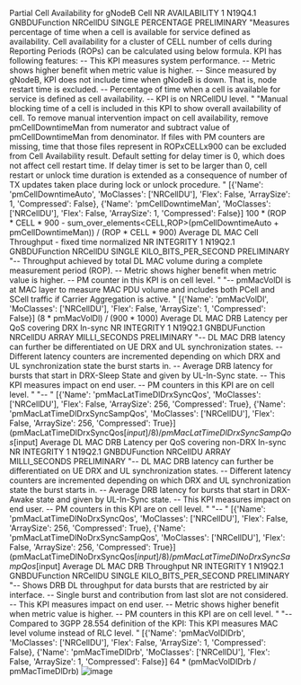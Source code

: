 Partial Cell Availability for gNodeB Cell	NR	AVAILABILITY	1	N19Q4.1	GNBDUFunction	NRCellDU	SINGLE	PERCENTAGE	PRELIMINARY	"Measures percentage of time when a cell is available for service defined as availability. Cell availability for a cluster of CELL number of cells during Reporting Periods (ROPs) can be calculated using below formula. KPI has following features: -- This KPI measures system performance. -- Metric shows higher benefit when metric value is higher. -- Since measured by gNodeB, KPI does not include time when gNodeB is down. That is, node restart time is excluded. -- Percentage of time when a cell is available for service is defined as cell availability. -- KPI is on NRCellDU level.
"	"Manual blocking time of a cell is included in this KPI to show overall availability of cell. To remove manual intervention impact on cell availability, remove pmCellDowntimeMan from numerator and subtract value of pmCellDowntimeMan from denominator.
If files with PM counters are missing, time that those files represent in ROPxCELLx900 can be excluded from Cell Availability result.
Default setting for delay timer is 0, which does not affect cell restart time. If delay timer is set to be larger than 0, cell restart or unlock time duration is extended as a consequence of number of TX updates taken place during lock or unlock procedure.
"	[{'Name': 'pmCellDowntimeAuto', 'MoClasses': ['NRCellDU'], 'Flex': False, 'ArraySize': 1, 'Compressed': False}, {'Name': 'pmCellDowntimeMan', 'MoClasses': ['NRCellDU'], 'Flex': False, 'ArraySize': 1, 'Compressed': False}]	100 * (ROP * CELL * 900 - sum_over_elements<CELL,ROP>(pmCellDowntimeAuto + pmCellDowntimeMan)) / (ROP * CELL * 900)
Average DL MAC Cell Throughput - fixed time normalized	NR	INTEGRITY	1	N19Q2.1	GNBDUFunction	NRCellDU	SINGLE	KILO_BITS_PER_SECOND	PRELIMINARY	"-- Throughput achieved by total DL MAC volume during a complete measurement period (ROP).
-- Metric shows higher benefit when metric value is higher.
-- PM counter in this KPI is on cell level.
"	"-- pmMacVolDl is at MAC layer to measure MAC PDU volume and includes both PCell and SCell traffic if Carrier Aggregation is active.
"	[{'Name': 'pmMacVolDl', 'MoClasses': ['NRCellDU'], 'Flex': False, 'ArraySize': 1, 'Compressed': False}]	(8 * pmMacVolDl) / (900 * 1000)
Average DL MAC DRB Latency per QoS covering DRX In-sync	NR	INTEGRITY	1	N19Q2.1	GNBDUFunction	NRCellDU	ARRAY	MILLI_SECONDS	PRELIMINARY	"-- DL MAC DRB latency can further be differentiated on UE DRX and UL synchronization states.
-- Different latency counters are incremented depending on which DRX and UL synchronization state the burst starts in.
-- Average DRB latency for bursts that start in DRX-Sleep State and given by UL-In-Sync state.
-- This KPI measures impact on end user.
-- PM counters in this KPI are on cell level.
"	"--
"	[{'Name': 'pmMacLatTimeDlDrxSyncQos', 'MoClasses': ['NRCellDU'], 'Flex': False, 'ArraySize': 256, 'Compressed': True}, {'Name': 'pmMacLatTimeDlDrxSyncSampQos', 'MoClasses': ['NRCellDU'], 'Flex': False, 'ArraySize': 256, 'Compressed': True}]	(pmMacLatTimeDlDrxSyncQos[$input] / 8) / pmMacLatTimeDlDrxSyncSampQos[$input]
Average DL MAC DRB Latency per QoS covering non-DRX In-sync	NR	INTEGRITY	1	N19Q2.1	GNBDUFunction	NRCellDU	ARRAY	MILLI_SECONDS	PRELIMINARY	"-- DL MAC DRB latency can further be differentiated on UE DRX and UL synchronization states.
-- Different latency counters are incremented depending on which DRX and UL synchronization state the burst starts in.
-- Average DRB latency for bursts that start in DRX-Awake state and given by UL-In-Sync state.
-- This KPI measures impact on end user.
-- PM counters in this KPI are on cell level.
"	"--
"	[{'Name': 'pmMacLatTimeDlNoDrxSyncQos', 'MoClasses': ['NRCellDU'], 'Flex': False, 'ArraySize': 256, 'Compressed': True}, {'Name': 'pmMacLatTimeDlNoDrxSyncSampQos', 'MoClasses': ['NRCellDU'], 'Flex': False, 'ArraySize': 256, 'Compressed': True}]	(pmMacLatTimeDlNoDrxSyncQos[$input] / 8) / pmMacLatTimeDlNoDrxSyncSampQos[$input]
Average DL MAC DRB Throughput	NR	INTEGRITY	1	N19Q2.1	GNBDUFunction	NRCellDU	SINGLE	KILO_BITS_PER_SECOND	PRELIMINARY	"-- Shows DRB DL throughput for data bursts that are restricted by air interface.
-- Single burst and contribution from last slot are not considered.
-- This KPI measures impact on end user.
-- Metric shows higher benefit when metric value is higher.
-- PM counters in this KPI are on cell level.
"	"-- Compared to 3GPP 28.554 definition of the KPI:
   This KPI measures MAC level volume instead of RLC level.
"	[{'Name': 'pmMacVolDlDrb', 'MoClasses': ['NRCellDU'], 'Flex': False, 'ArraySize': 1, 'Compressed': False}, {'Name': 'pmMacTimeDlDrb', 'MoClasses': ['NRCellDU'], 'Flex': False, 'ArraySize': 1, 'Compressed': False}]	64 * (pmMacVolDlDrb / pmMacTimeDlDrb)
![image](https://user-images.githubusercontent.com/72145932/148649563-2445c11e-ccf1-42ac-a9a7-be0158051508.png)
